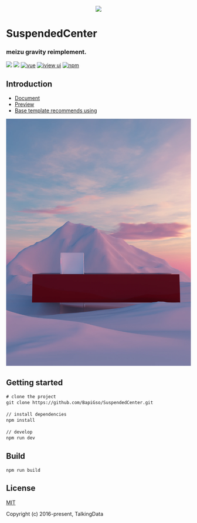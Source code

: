 <p align="center">
    <a href="81.71.127.42">
        <img width="200" src="http://81.71.127.42/123.svg">
    </a>
</p>

<h1>
SuspendedCenter
    <h3>meizu gravity reimplement.</h3>
</h1>

[![](https://img.shields.io/badge/types-Flow%20%7C%20TypeScript-blue)]()
[![](https://img.shields.io/badge/php-5.3%20--%207.4-blue)]()
[![vue](https://img.shields.io/badge/vue-2.5.17-brightgreen.svg?style=flat-square)](https://github.com/vuejs/vue)
[![iview ui](https://img.shields.io/badge/iview-3.2.2-brightgreen.svg?style=flat-square)]()
[![npm](https://img.shields.io/npm/l/express.svg)]()

## Introduction


- [Document]()
- [Preview](https://81.71.127.42/)
- [Base template recommends using]()

[![image](https://github.com/BapiGso/SuspendedCenter/blob/main/poster/1.webp)](https://github.com/BapiGso/SuspendedCenter/blob/main/poster/1.webp)


## Getting started
```bush
# clone the project
git clone https://github.com/BapiGso/SuspendedCenter.git

// install dependencies
npm install

// develop
npm run dev
```

## Build
```bush
npm run build
```

## License
[MIT](http://opensource.org/licenses/MIT)

Copyright (c) 2016-present, TalkingData
